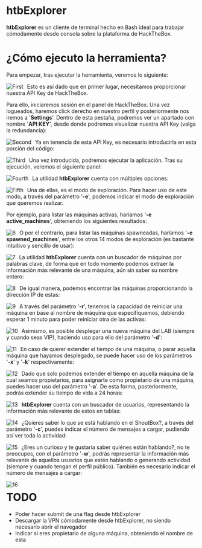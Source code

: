 # htbExplorer

**htbExplorer** es un cliente de terminal hecho en Bash ideal para trabajar cómodamente desde consola sobre la plataforma de HackTheBox.

¿Cómo ejecuto la herramienta?
======
Para empezar, tras ejecutar la herramienta, veremos lo siguiente:

<p align="center">
<img src="Images/first.png"
        alt="First"
        style="float: left; margin-right: 10px;" />
</p>

Esto es así dado que en primer lugar, necesitamos proporcionar nuestra API Key de HackTheBox.

Para ello, iniciaremos sesión en el panel de HackTheBox. Una vez logueados, haremos click derecho en nuestro perfil y posteriormente nos iremos a '**Settings**'. Dentro de esta pestaña, podremos ver un apartado con nombre '**API KEY**', desde donde podremos visualizar nuestra API Key (valga la redundancia):

<p align="center">
<img src="Images/second.png"
        alt="Second"
        style="float: left; margin-right: 10px;" />
</p>

Ya en tenencia de esta API Key, es necesario introducirla en esta porción del código:

<p align="center">
<img src="Images/third.png"
        alt="Third"
        style="float: left; margin-right: 10px;" />
</p>

Una vez introducida, podremos ejecutar la aplicación. Tras su ejecución, veremos el siguiente panel:

<p align="center">
<img src="Images/fourth.png"
        alt="Fourth"
        style="float: left; margin-right: 10px;" />
</p>

La utilidad **htbExplorer** cuenta con múltiples opciones:

<p align="center">
<img src="Images/fifth.png"
        alt="Fifth"
        style="float: left; margin-right: 10px;" />
</p>

Una de ellas, es el modo de exploración. Para hacer uso de este modo, a través del parámetro '**-e**', podemos indicar el modo de exploración que queremos realizar. 

Por ejemplo, para listar las máquinas activas, haríamos '**-e active_machines**', obteniendo los siguientes resultados:

<p align="center">
<img src="Images/6.png"
        alt="6"
        style="float: left; margin-right: 10px;" />
</p>

O por el contrario, para listar las máquinas spawneadas, haríamos '**-e spawned_machines**', entre los otros 14 modos de exploración (es bastante intuitivo y sencillo de usar):

<p align="center">
<img src="Images/7.png"
        alt="7"
        style="float: left; margin-right: 10px;" />
</p>

La utilidad **htbExplorer** cuenta con un buscador de máquinas por palabras clave, de forma que en todo momento podemos extraer la información más relevante de una máquina, aún sin saber su nombre entero:

<p align="center">
<img src="Images/8.png"
        alt="8"
        style="float: left; margin-right: 10px;" />
</p>

De igual manera, podemos encontrar las máquinas proporcionando la dirección IP de estas:

<p align="center">
<img src="Images/9.png"
        alt="9"
        style="float: left; margin-right: 10px;" />
</p>

A través del parámetro '**-r**', tenemos la capacidad de reiniciar una máquina en base al nombre de máquina que especifiquemos, debiendo esperar 1 minuto para poder reiniciar otra de las activas:

<p align="center">
<img src="Images/10.png"
        alt="10"
        style="float: left; margin-right: 10px;" />
</p>

Asimismo, es posible desplegar una nueva máquina del LAB (siempre y cuando seas VIP), haciendo uso para ello del parámetro '**-d**':

<p align="center">
<img src="Images/11.png"
        alt="11"
        style="float: left; margin-right: 10px;" />
</p>

En caso de querer extender el tiempo de una máquina, o parar aquella máquina que hayamos desplegado, se puede hacer uso de los parámetros '**-x**' y '**-k**' respectivamente:

<p align="center">
<img src="Images/12.png"
        alt="12"
        style="float: left; margin-right: 10px;" />
</p>

Dado que solo podemos extender el tiempo en aquella máquina de la cual seamos propietarios, para asignarte como propietario de una máquina, puedes hacer uso del parámetro '**-a**'. De esta forma, posteriormente, podrás extender su tiempo de vida a 24 horas:

<p align="center">
<img src="Images/13.png"
        alt="13"
        style="float: left; margin-right: 10px;" />
</p>

**htbExplorer** cuenta con un buscador de usuarios, representando la información más relevante de estos en tablas:

<p align="center">
<img src="Images/14.png"
        alt="14"
        style="float: left; margin-right: 10px;" />
</p>

¿Quieres saber lo que se está hablando en el ShoutBox?, a través del parámetro '**-c**', puedes indicar el número de mensajes a cargar, pudiendo así ver toda la actividad:

<p align="center">
<img src="Images/15.png"
        alt="15"
        style="float: left; margin-right: 10px;" />
</p>

¿Eres un curioso y te gustaría saber quiénes están hablando?, no te preocupes, con el parámetro '**-w**', podrás representar la información más relevante de aquellos usuarios que estén hablando o generando actividad (siempre y cuando tengan el perfil público). También es necesario indicar el número de mensajes a cargar:

<p align="center">
<img src="Images/16.png"
        alt="16"
        style="float: left; margin-right: 10px;" />
</p>

TODO
======
* Poder hacer submit de una flag desde htbExplorer
* Descargar la VPN cómodamente desde htbExplorer, no siendo necesario abrir el navegador
* Indicar si eres propietario de alguna máquina, obteniendo el nombre de esta

